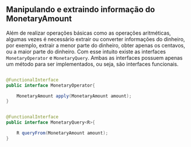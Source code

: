 ## Manipulando e extraindo informação do MonetaryAmount


Além de realizar operações básicas como as operações aritméticas, algumas vezes é necessário extrair ou converter informações do dinheiro, por exemplo, extrair a menor parte do dinheiro, obter apenas os centavos, ou a maior parte do dinheiro. Com esse intuito existe as interfaces ```MonetaryOperator``` e ```MonetaryQuery```. Ambas as interfaces possuem apenas um método para ser implementados, ou seja, são interfaces funcionais.


```java

@FunctionalInterface
public interface MonetaryOperator{

    MonetaryAmount apply(MonetaryAmount amount);
}


@FunctionalInterface
public interface MonetaryQuery<R>{

    R queryFrom(MonetaryAmount amount);
}

```

